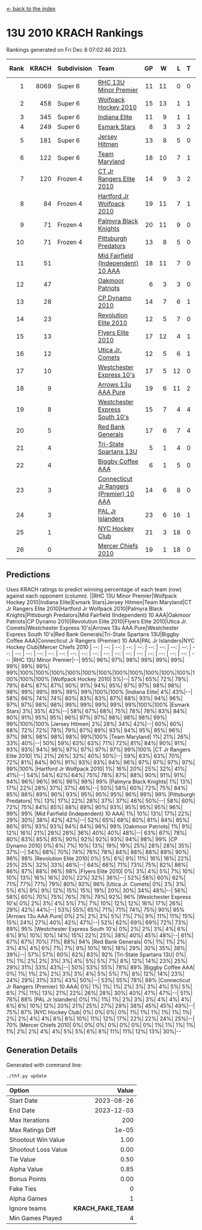 [<- back to the index](readme.md)
# 13U 2010 KRACH Rankings
Rankings generated on Fri Dec  8 07:02:46 2023.

Rank|KRACH|Subdivision|Team|GP|W|L|T|OTW|OTL|SoS|Exp Wins|Win Diff
---:|---:|:---|:---|---:|---:|---:|---:|---:|---:|---:|---:|---:
1|8069|Super 6|[RHC 13U Minor Premier](https://gamesheetstats.com/seasons/3664/teams/140959/schedule)|11|11|0|0|2|0|114|11.8|-0.0
2|458|Super 6|[Wolfpack Hockey 2010](https://gamesheetstats.com/seasons/3664/teams/140960/schedule)|15|13|1|1|0|1|57|14.4|0.0
3|345|Super 6|[Indiana Elite](https://gamesheetstats.com/seasons/3664/teams/144350/schedule)|11|9|1|1|0|0|69|10.4|0.0
4|249|Super 6|[Esmark Stars](https://gamesheetstats.com/seasons/3664/teams/140972/schedule)|8|3|3|2|0|1|1916|4.8|-0.0
5|181|Super 6|[Jersey Hitmen](https://gamesheetstats.com/seasons/3664/teams/140961/schedule)|13|8|5|0|3|1|691|8.9|0.0
6|122|Super 6|[Team Maryland](https://gamesheetstats.com/seasons/3664/teams/140976/schedule)|18|10|7|1|1|0|945|11.4|0.0
7|120|Frozen 4|[CT Jr Rangers Elite 2010](https://gamesheetstats.com/seasons/3664/teams/140955/schedule)|14|9|3|2|1|0|586|10.9|0.0
8|84|Frozen 4|[Hartford Jr Wolfpack 2010](https://gamesheetstats.com/seasons/3664/teams/140957/schedule)|19|11|7|1|0|2|886|12.4|0.0
9|71|Frozen 4|[Palmyra Black Knights](https://gamesheetstats.com/seasons/3664/teams/140973/schedule)|20|11|9|0|0|0|856|11.9|0.0
10|71|Frozen 4|[Pittsburgh Predators](https://gamesheetstats.com/seasons/3664/teams/140974/schedule)|13|8|5|0|0|0|96|8.9|0.0
11|51||[Mid Fairfield (Independent) 10 AAA](https://gamesheetstats.com/seasons/3664/teams/140956/schedule)|18|11|7|0|2|2|92|11.9|0.0
12|47||[Oakmoor Patriots](https://gamesheetstats.com/seasons/3664/teams/162748/schedule)|6|3|3|0|0|0|120|3.9|0.0
13|28||[CP Dynamo 2010](https://gamesheetstats.com/seasons/3664/teams/140968/schedule)|14|7|6|1|1|1|81|8.4|0.0
14|23||[Revolution Elite 2010](https://gamesheetstats.com/seasons/3664/teams/140975/schedule)|12|5|7|0|0|0|80|5.9|0.0
15|13||[Flyers Elite 2010](https://gamesheetstats.com/seasons/3664/teams/140963/schedule)|17|12|4|1|0|0|7|13.4|0.0
16|12||[Utica Jr. Comets](https://gamesheetstats.com/seasons/3664/teams/140970/schedule)|12|5|6|1|2|0|38|6.4|0.0
17|10||[Westchester Express 10's](https://gamesheetstats.com/seasons/3664/teams/140967/schedule)|17|5|12|0|0|1|515|5.9|0.0
18|9||[Arrows 13u AAA Pure](https://gamesheetstats.com/seasons/3664/teams/140965/schedule)|19|6|11|2|0|0|80|7.9|0.0
19|8||[Westchester Express South 10's](https://gamesheetstats.com/seasons/3664/teams/140971/schedule)|15|7|4|4|0|1|10|9.9|0.0
20|5||[Red Bank Generals](https://gamesheetstats.com/seasons/3664/teams/140962/schedule)|17|6|7|4|0|1|9|8.9|0.0
21|4||[Tri-State Spartans 13U](https://gamesheetstats.com/seasons/3664/teams/144349/schedule)|5|1|4|0|1|0|79|1.9|0.0
22|4||[Biggby Coffee AAA](https://gamesheetstats.com/seasons/3664/teams/144347/schedule)|6|1|5|0|0|1|117|1.9|0.0
23|3||[Connecticut Jr Rangers (Premier) 10 AAA](https://gamesheetstats.com/seasons/3664/teams/140958/schedule)|14|6|8|0|0|0|15|6.9|0.0
24|3||[PAL Jr Islanders](https://gamesheetstats.com/seasons/3664/teams/140969/schedule)|23|6|16|1|0|0|43|7.4|0.0
25|1||[NYC Hockey Club](https://gamesheetstats.com/seasons/3664/teams/140966/schedule)|21|3|18|0|0|1|42|3.9|0.0
26|0||[Mercer Chiefs 2010](https://gamesheetstats.com/seasons/3664/teams/140964/schedule)|19|1|18|0|0|0|14|1.9|0.0

## Predictions
Uses KRACH ratings to predict winning percentage of each team (row) against each opponent (column).
||RHC 13U Minor Premier|Wolfpack Hockey 2010|Indiana Elite|Esmark Stars|Jersey Hitmen|Team Maryland|CT Jr Rangers Elite 2010|Hartford Jr Wolfpack 2010|Palmyra Black Knights|Pittsburgh Predators|Mid Fairfield (Independent) 10 AAA|Oakmoor Patriots|CP Dynamo 2010|Revolution Elite 2010|Flyers Elite 2010|Utica Jr. Comets|Westchester Express 10's|Arrows 13u AAA Pure|Westchester Express South 10's|Red Bank Generals|Tri-State Spartans 13U|Biggby Coffee AAA|Connecticut Jr Rangers (Premier) 10 AAA|PAL Jr Islanders|NYC Hockey Club|Mercer Chiefs 2010
| --: | --: | --: | --: | --: | --: | --: | --: | --: | --: | --: | --: | --: | --: | --: | --: | --: | --: | --: | --: | --: | --: | --: | --: | --: | --: | --: 
|RHC 13U Minor Premier|--| 95%| 96%| 97%| 98%| 99%| 99%| 99%| 99%| 99%| 99%| 99%|100%|100%|100%|100%|100%|100%|100%|100%|100%|100%|100%|100%|100%|100%
|Wolfpack Hockey 2010|  5%|--| 57%| 65%| 72%| 79%| 79%| 84%| 87%| 87%| 90%| 91%| 94%| 95%| 97%| 97%| 98%| 98%| 98%| 99%| 99%| 99%| 99%| 99%|100%|100%
|Indiana Elite|  4%| 43%|--| 58%| 66%| 74%| 74%| 80%| 83%| 83%| 87%| 88%| 93%| 94%| 96%| 97%| 97%| 98%| 98%| 99%| 99%| 99%| 99%| 99%|100%|100%
|Esmark Stars|  3%| 35%| 42%|--| 58%| 67%| 68%| 75%| 78%| 78%| 83%| 84%| 90%| 91%| 95%| 95%| 96%| 97%| 97%| 98%| 98%| 98%| 99%| 99%|100%|100%
|Jersey Hitmen|  2%| 28%| 34%| 42%|--| 60%| 60%| 68%| 72%| 72%| 78%| 79%| 87%| 89%| 93%| 94%| 95%| 95%| 96%| 97%| 98%| 98%| 98%| 98%| 99%|100%
|Team Maryland|  1%| 21%| 26%| 33%| 40%|--| 50%| 59%| 63%| 63%| 71%| 72%| 81%| 84%| 90%| 91%| 93%| 93%| 94%| 96%| 97%| 97%| 97%| 97%| 99%|100%
|CT Jr Rangers Elite 2010|  1%| 21%| 26%| 32%| 40%| 50%|--| 59%| 63%| 63%| 70%| 72%| 81%| 84%| 90%| 91%| 93%| 93%| 94%| 96%| 97%| 97%| 97%| 97%| 99%|100%
|Hartford Jr Wolfpack 2010|  1%| 16%| 20%| 25%| 32%| 41%| 41%|--| 54%| 54%| 62%| 64%| 75%| 78%| 87%| 88%| 90%| 91%| 91%| 94%| 96%| 96%| 96%| 96%| 99%| 99%
|Palmyra Black Knights|  1%| 13%| 17%| 22%| 28%| 37%| 37%| 46%|--| 50%| 58%| 60%| 72%| 75%| 84%| 85%| 88%| 89%| 90%| 93%| 95%| 95%| 95%| 96%| 99%| 99%
|Pittsburgh Predators|  1%| 13%| 17%| 22%| 28%| 37%| 37%| 46%| 50%|--| 58%| 60%| 72%| 75%| 84%| 85%| 88%| 89%| 90%| 93%| 95%| 95%| 95%| 96%| 99%| 99%
|Mid Fairfield (Independent) 10 AAA|  1%| 10%| 13%| 17%| 22%| 29%| 30%| 38%| 42%| 42%|--| 52%| 65%| 68%| 80%| 81%| 84%| 85%| 86%| 91%| 93%| 93%| 94%| 94%| 98%| 99%
|Oakmoor Patriots|  1%|  9%| 12%| 16%| 21%| 28%| 28%| 36%| 40%| 40%| 48%|--| 63%| 67%| 78%| 80%| 83%| 85%| 85%| 90%| 92%| 92%| 93%| 94%| 98%| 99%
|CP Dynamo 2010|  0%|  6%|  7%| 10%| 13%| 19%| 19%| 25%| 28%| 28%| 35%| 37%|--| 54%| 68%| 70%| 74%| 76%| 78%| 84%| 88%| 88%| 89%| 90%| 96%| 98%
|Revolution Elite 2010|  0%|  5%|  6%|  9%| 11%| 16%| 16%| 22%| 25%| 25%| 32%| 33%| 46%|--| 64%| 66%| 71%| 73%| 75%| 82%| 86%| 86%| 87%| 88%| 96%| 98%
|Flyers Elite 2010|  0%|  3%|  4%|  5%|  7%| 10%| 10%| 13%| 16%| 16%| 20%| 22%| 32%| 36%|--| 52%| 58%| 60%| 62%| 71%| 77%| 77%| 79%| 80%| 92%| 96%
|Utica Jr. Comets|  0%|  3%|  3%|  5%|  6%|  9%|  9%| 12%| 15%| 15%| 19%| 20%| 30%| 34%| 48%|--| 56%| 58%| 60%| 70%| 75%| 76%| 78%| 79%| 92%| 96%
|Westchester Express 10's|  0%|  2%|  3%|  4%|  5%|  7%|  7%| 10%| 12%| 12%| 16%| 17%| 26%| 29%| 42%| 44%|--| 53%| 55%| 65%| 71%| 71%| 74%| 75%| 90%| 95%
|Arrows 13u AAA Pure|  0%|  2%|  2%|  3%|  5%|  7%|  7%|  9%| 11%| 11%| 15%| 15%| 24%| 27%| 40%| 42%| 47%|--| 52%| 62%| 69%| 69%| 72%| 73%| 89%| 95%
|Westchester Express South 10's|  0%|  2%|  2%|  3%|  4%|  6%|  6%|  9%| 10%| 10%| 14%| 15%| 22%| 25%| 38%| 40%| 45%| 48%|--| 61%| 67%| 67%| 70%| 71%| 88%| 94%
|Red Bank Generals|  0%|  1%|  1%|  2%|  3%|  4%|  4%|  6%|  7%|  7%|  9%| 10%| 16%| 18%| 29%| 30%| 35%| 38%| 39%|--| 57%| 57%| 60%| 62%| 83%| 92%
|Tri-State Spartans 13U|  0%|  1%|  1%|  2%|  2%|  3%|  3%|  4%|  5%|  5%|  7%|  8%| 12%| 14%| 23%| 25%| 29%| 31%| 33%| 43%|--| 50%| 53%| 55%| 78%| 89%
|Biggby Coffee AAA|  0%|  1%|  1%|  2%|  2%|  3%|  3%|  4%|  5%|  5%|  7%|  8%| 12%| 14%| 23%| 24%| 29%| 31%| 33%| 43%| 50%|--| 53%| 55%| 78%| 89%
|Connecticut Jr Rangers (Premier) 10 AAA|  0%|  1%|  1%|  1%|  2%|  3%|  3%|  4%|  5%|  5%|  6%|  7%| 11%| 13%| 21%| 22%| 26%| 28%| 30%| 40%| 47%| 47%|--| 51%| 76%| 88%
|PAL Jr Islanders|  0%|  1%|  1%|  1%|  2%|  3%|  3%|  4%|  4%|  4%|  6%|  6%| 10%| 12%| 20%| 21%| 25%| 27%| 29%| 38%| 45%| 45%| 49%|--| 75%| 87%
|NYC Hockey Club|  0%|  0%|  0%|  0%|  1%|  1%|  1%|  1%|  1%|  1%|  2%|  2%|  4%|  4%|  8%|  8%| 10%| 11%| 12%| 17%| 22%| 22%| 24%| 25%|--| 70%
|Mercer Chiefs 2010|  0%|  0%|  0%|  0%|  0%|  0%|  0%|  1%|  1%|  1%|  1%|  1%|  2%|  2%|  4%|  4%|  5%|  5%|  6%|  8%| 11%| 11%| 12%| 13%| 30%|--

## Generation Details

Generated with command line:
```
./thf.py update
```

| Option | Value |
| :----- | ----: |
| Start Date | 2023-08-26 |
| End Date | 2023-12-03 |
| Max Iterations | 200 |
| Max Ratings Diff | 1e-05 |
| Shootout Win Value | 1.00 |
| Shootout Loss Value | 0.00 |
| Tie Value | 0.50 |
| Alpha Value | 0.85 |
| Bonus Points | 0.00 |
| Fake Ties | 0 |
| Alpha Games | 1 |
| Ignore teams | __KRACH_FAKE_TEAM__ |
| Min Games Played | 4 |

